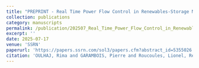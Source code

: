 ```yaml
---
title: "PREPRINT - Real Time Power Flow Control in Renewables-Storage Microgrids: Assessing the Reliability Of  Finite Horizon Policy Gradient Methods in Constrained and Unconstrained Scenarios"
collection: publications
category: manuscripts
permalink: /publication/202507_Real_Time_Power_Flow_Control_in_Renewables-Storage_Microgrids
excerpt: ''
date: 2025-07-17
venue: 'SSRN'
paperurl: 'https://papers.ssrn.com/sol3/papers.cfm?abstract_id=5355026'
citation: 'OULHAJ, Rima and GARAMBOIS, Pierre and Roucoules, Lionel, Real Time Power Flow Control in Renewables-Storage Microgrids: Assessing the Reliability Of  Finite Horizon Policy Gradient Methods in Constrained and Unconstrained Scenarios. Available at SSRN: https://ssrn.com/abstract=5355026 or http://dx.doi.org/10.2139/ssrn.5355026'
---
```

